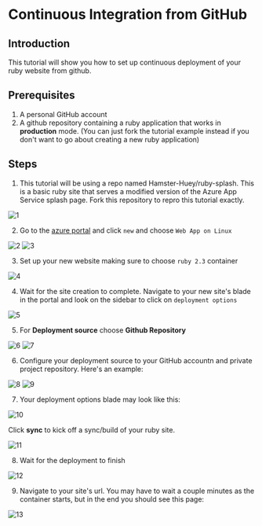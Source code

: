 # Continuous Integration from GitHub
## Introduction
This tutorial will show you how to set up continuous deployment of your ruby website from github.
## Prerequisites
1. A personal GitHub account
2. A github repository containing a ruby application that works in **production** mode. (You can just fork the tutorial example instead if you don't want to go about creating a new ruby application)

## Steps
1. This tutorial will be using a repo named Hamster-Huey/ruby-splash. This is a basic ruby site that serves a modified version of the Azure App Service splash page. Fork this repository to repro this tutorial exactly. 

![1](assets/1.PNG?raw=true)

2. Go to the [azure portal](http://portal.azure.com/) and click `new` and choose `Web App on Linux`

![2](assets/2.PNG?raw=true)
![3](assets/3.PNG?raw=true)

3. Set up your new website making sure to choose `ruby 2.3` container

![4](assets/4.PNG?raw=true)

4. Wait for the site creation to complete. Navigate to your new site's blade in the portal and look on the sidebar to click on `deployment options`

![5](assets/5.PNG?raw=true)

5. For **Deployment source** choose **Github Repository**

![6](assets/6.PNG?raw=true)
![7](assets/7.PNG?raw=true)

6. Configure your deployment source to your GitHub accountn and private project repository. Here's an example:

![8](assets/8.PNG?raw=true)
![9](assets/9.PNG?raw=true)

7. Your deployment options blade may look like this: 

![10](assets/10.PNG?raw=true)

Click **sync** to kick off a sync/build of your ruby site. 

![11](assets/11.PNG?raw=true)

8. Wait for the deployment to finish

![12](assets/12.PNG?raw=true)

9. Navigate to your site's url. You may have to wait a couple minutes as the container starts, but in the end you should see this page:

![13](assets/13.PNG?raw=true)

